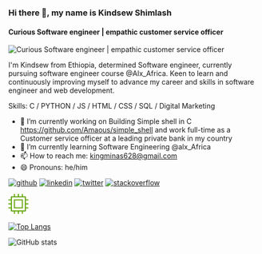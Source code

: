 ### Hi there 👋, my name is Kindsew Shimlash
#### Curious Software engineer | empathic customer service officer
![Curious Software engineer | empathic customer service officer](https://cdn.pixabay.com/animation/2023/06/13/15/13/15-13-30-905_512.gif)

I'm Kindsew from Ethiopia, determined Software engineer, currently pursuing software engineer course @Alx_Africa. Keen to learn and continuously improving myself to advance my career and skills in software engineer and web development.

Skills: C / PYTHON / JS / HTML / CSS / SQL / Digital Marketing

- 🔭 I’m currently working on Building Simple shell in C https://github.com/Amaous/simple_shell and work full-time as a Customer service officer at a leading private bank in my country 
- 🌱 I’m currently learning Software Engineering @alx_Africa 
- 📫 How to reach me: kingminas628@gmail.com 
- 😄 Pronouns: he/him 


[<img src='https://cdn.jsdelivr.net/npm/simple-icons@3.0.1/icons/github.svg' alt='github' height='40'>](https://github.com/amaous)  [<img src='https://cdn.jsdelivr.net/npm/simple-icons@3.0.1/icons/linkedin.svg' alt='linkedin' height='40'>](https://www.linkedin.com/in/https://www.linkedin.com/in/kindsew//)  [<img src='https://cdn.jsdelivr.net/npm/simple-icons@3.0.1/icons/twitter.svg' alt='twitter' height='40'>](https://twitter.com/Z_amaous)  [<img src='https://cdn.jsdelivr.net/npm/simple-icons@3.0.1/icons/stackoverflow.svg' alt='stackoverflow' height='40'>](https://stackoverflow.com/users/https://stackoverflow.com/users/22997393/amaous)  

<a href='https://docs.github.com/en/developers'><img src='https://raw.githubusercontent.com/acervenky/animated-github-badges/master/assets/devbadge.gif' width='40' height='40'></a> 

[![Top Langs](https://github-readme-stats.vercel.app/api/top-langs/?username=amaous)](https://github.com/anuraghazra/github-readme-stats)

![GitHub stats](https://github-readme-stats.vercel.app/api?username=amaous&show_icons=true)  
